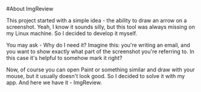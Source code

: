 #About ImgReview

This project started with a simple idea - the ability to draw an arrow on a screenshot.
Yeah, I know it sounds silly, but this tool was always missing on my Linux machine.
So I decided to develop it myself.

You may ask - Why do I need it?
Imagine this: you're writing an email, and you want to show exactly what part of the screenshot you're referring to.
In this case it's helpful to somehow mark it right?

Now, of course you can open Paint or something similar and draw with your mouse, but it usually doesn't look good.
So I decided to solve it with my app.
And here we have it - ImgReview.
